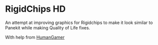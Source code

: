 # RigidChips HD
An attempt at improving graphics for Rigidchips to make it look similar to Panekit while making Quality of Life fixes.

With help from [HumanGamer](https://github.com/HumanGamer)
